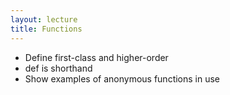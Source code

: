 ```yaml
---
layout: lecture
title: Functions
---
```


- Define first-class and higher-order
- def is shorthand
- Show examples of anonymous functions in use
